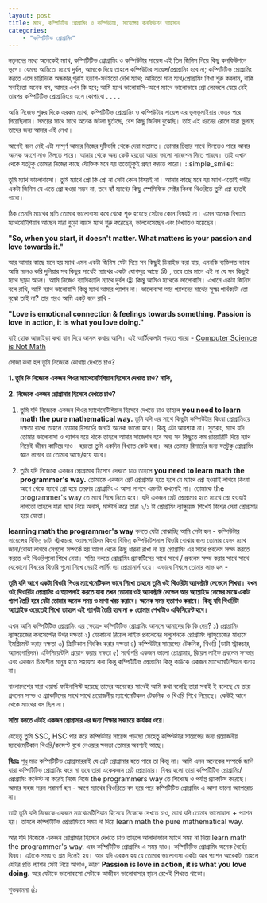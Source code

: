 ```yaml
---
layout: post
title: ম্যাথ, কম্পিটিটিভ প্রোগ্রামিং ও কম্পিউটার, সায়েন্সের কনফিউশন আহসান
categories:
    - "কম্পিটিটিভ প্রোগ্রামিং"
---
```


নতুনদের মধ্যে অনেকেই ম্যাথ, কম্পিটিটিভ প্রোগ্রামিং ও কম্পিউটার সায়েন্স এই তিন জিনিস নিয়ে কিছু কনফিউশনে ভুগে। যেমনঃ আমিতো ম্যাথে দুর্বল, আমাকে দিয়ে তাহলে কম্পিউটার সায়েন্স/প্রোগ্রামিং হবে না; কম্পিটিটিভ প্রোগ্রামিং করতে এসে চারিদিকে অন্ধকার,পুরাই হতাশ-সবইতো দেখি ম্যাথ; আমিতো মাত্র ম্যথ/প্রোগ্রামিং শিখা শুরু করলাম, বাকি সবাইতো অনেক বস, আমার এখন কি হবে; আমি ম্যাথ ভালোবাসি-আগে ম্যাথে ভালোভাবে প্রো লেভেলে যেয়ে নেই তারপর কম্পিটিটিভ প্রোগ্রামিংয়ে এসে কোপাবো . . . .

আমি নিজেও শুরুর দিকে এরকম ম্যাথ, কম্পিটিটিভ প্রোগ্রামিং ও কম্পিউটার সায়েন্স এর ভুলভুলাইয়ার ভেতর পরে গিয়েছিলাম। সময়ের সাথে সাথে অনেক জটলা ছুটেছে, বেশ কিছু জিনিস বুঝেছি। তাই এই ধরনের রোগে যারা ভুগছে তাদের জন্য আমার এই লেখা।

আগেই বলে নেই এটা সম্পূর্ণ আমার নিজের দৃষ্টিভঙ্গি থেকে দেয়া মতামত। তোমার চিন্তার সাথে মিলতেও পারে আবার অনেক অংশে নাও মিলতে পারে। আমার থেকে অন্য কেউ হয়তো আরো ভালো সাজেশন দিতে পারবে। তাই এখান থেকে যতটুকু তোমার নিজের কাছে যৌক্তিক মনে হয় ততোটুকুই গ্রহণ করতে পারো। ::simple_smile::

তুমি ম্যাথ ভালোবাসো। তুমি ম্যাথে প্রো কি প্রো না সেটা কোন বিষয়ই না। আমার কাছে মনে হয় ম্যাথ এতোই গভীর একটা জিনিস যে এতে প্রো হওয়া সম্ভব না, তবে হ্যাঁ ম্যাথের কিছু স্পেসিফিক সেক্টর কিংবা থিওরিতে তুমি প্রো হতেই পারো। 

ঠিক তেমনি ম্যাথের প্রতি তোমার ভালোবাসা কবে থেকে শুরু হয়েছে সেটাও কোন বিষয়ই না। এমন অনেক বিখ্যাত ম্যাথমেটিশিয়ান আছেন যারা বুড়ো বয়সে ম্যাথ শুরু করেছেন, ভালবেসেছেন এবং বিখ্যাতও হয়েছেন। 

**"So, when you start, it doesn't matter. What matters is your passion and love towards it."**

আর আমার কাছে মনে হয় ম্যাথ এমন একটা জিনিস যেটা দিয়ে সব কিছুই ডিরাইভ করা যায়, এমনকি ব্যক্তিগত ভাবে আমি মনেও করি দুনিয়ার সব কিছুর সাথেই ম্যাথের একটা যোগসূত্র আছে :stuck_out_tongue_winking_eye: , তবে তার মানে এই না যে সব কিছুই ম্যাথ ছাড়া অচল। আমি নিজেও ব্যাসিক্যালি ম্যাথে দুর্বল :stuck_out_tongue_winking_eye: কিন্তু আমিও ম্যাথকে ভালোবাসি। 
এখানে একটা জিনিস বলে রাখি, আমি ম্যাথ ভালোবাসি কিন্তু ম্যাথ আমার প্যাশন না। ভালোবাসা আর প্যাশনের মাঝের সূক্ষ্ম পার্থক্যটা তো বুঝো তাই না? তার পরও আমি একটু বলে রাখি - 

**"Love is emotional connection & feelings towards something. Passion is love in action, it is what you love doing."**

যাই হোক আজাইড়া কথা বাদ দিয়ে আসল কথায় আসি। এই আর্টিকেলটা পড়তে পারো - [Computer Science is Not Math](http://www.scott-a-s.com/cs-is-not-math/)

সোজা কথা হল তুমি নিজেকে কোথায় দেখতে চাও? 

**1. তুমি কি নিজেকে একজন পিওর ম্যাথেমেটিশিয়ান হিসেবে দেখতে চাও? নাকি,**

**2. নিজেকে একজন প্রোগ্রামার হিসেবে দেখতে চাও?**

1. তুমি যদি নিজেকে একজন পিওর ম্যাথেমেটিশিয়ান হিসেবে দেখতে চাও তাহলে **you need to learn math the pure mathematical way.** তুমি যদি এর সাথে কিছুটা কম্পিউটার কিংবা প্রোগ্রামিংয়ে দক্ষতা রাখো তাহলে তোমার রিসার্চের জন্যই অনেক ভালো হবে। কিন্তু এটা আবশ্যক না। 
সুতরাং, ম্যাথ যদি তোমার ভালোবাসা ও প্যাশন হয়ে থাকে তাহলে আমার সাজেশন হবে অন্য সব কিছুতে কম প্রায়োরিটি দিয়ে ম্যাথ নিয়েই জীবন কাটিয়ে দাও। হয়তো তুমি একদিন বিখ্যাত কেউ হবা। আর তোমার রিসার্চের জন্য যতটুকু প্রোগ্রামিং জ্ঞান লাগবে তা তোমার আছে/হয়ে যাবে। 

2. তুমি যদি নিজেকে একজন প্রোগ্রামার হিসেবে দেখতে চাও তাহলে **you need to learn math the programmer's way.** তোমাকে একজন গ্রেট প্রোগ্রামার হতে হলে যে ম্যাথে প্রো হওয়াই লাগবে কিংবা আগে থেকে ম্যাথে প্রো হয়ে তারপর প্রোগ্রামিং এ আসা লাগবে এমনটা কখনোই না। তোমাকে the programmer's way তে ম্যাথ শিখে নিতে হবে। যদি একজন গ্রেট প্রোগ্রামার হতে ম্যাথে প্রো হওয়াই লাগতো তাহলে যারা ম্যাথ নিয়ে অনার্স, মাস্টার্স করে তারা ২/১ টা প্রোগ্রামিং ল্যাঙ্গুয়েজ শিখেই বিশ্বের সেরা প্রোগ্রামার হয়ে যেতো। 

**learning math the programmer's way** বলতে যেটা বোঝাচ্ছি আমি সেটা হল -
কম্পিউটার সায়েন্সের বিভিন্ন ডাটা স্ট্রাকচার, অ্যালগোরিদম কিংবা বিভিন্ন কম্পিউটেশনাল থিওরি বোঝার জন্য তোমার যেসব ম্যাথ জানা/বোঝা লাগবে সেগুলো সম্পর্কে হয় আগে থেকে কিছু ধারনা রাখা না হয় প্রোগ্রামিং এর সাথে প্রবলেম সল্ভ করতে করতে ওই থিওরিগুলো শিখে নেয়া। সত্যি বলতে প্রোগ্রামিং প্র্যাকটিসের সাথে সাথে / প্রবলেম সল্ভ করার সাথে সাথে যেকোনো বিষয়ের থিওরি গুলো শিখে নেয়াই লার্নিং দ্যা প্রোগ্রামার্স ওয়ে। 
এভাবে শিখলে তোমার লাভ হল - 

**তুমি যদি আগে একটা থিওরি পিওর ম্যাথেমেটিকাল ভাবে শিখো তাহলে তুমি ওই থিওরিটা অ্যাবস্ট্রাক্ট লেভেলে শিখবা। যখন ওই থিওরিটা প্রোগ্রামিং এ অ্যাপলাই করতে যাবা তখন তোমার ওই অ্যাবস্ট্রাক্ট লেভেল আর অ্যাপ্লাইড লেভের মাঝে একটা গ্যাপ তৈরি হবে যেটা তোমার অনেক সময় ও মাথা খরচ করাবে। অনেক সময় হতাশও করাবে। কিন্তু যদি থিওরিটা অ্যাপ্লাইড ওয়েতেই শিখো তাহলে এই গ্যাপটা তৈরি হবে না + তোমার শেখাটাও এফিসিয়েন্ট হবে।**

এখন আসি কম্পিটিটিভ প্রোগ্রামিং এর ক্ষেত্রে- 
কম্পিটিটিভ প্রোগ্রামিং আসলে আমাদের কি কি দেয়? 
১) প্রোগ্রামিং ল্যাঙ্গুয়েজের কনসেপ্টের উপর দক্ষতা
২) যেকোনো রিয়েল লাইফ প্রবলেমের সল্যুশনকে প্রোগ্রামিং ল্যাঙ্গুয়েজের মাধ্যমে ইমপ্লিমেন্ট করার দক্ষতা
৩) ক্রিটিকাল থিংকিং করার দক্ষতা 
৪) কম্পিউটার সায়েন্সের টেকনিক, থিওরি (ডাটা স্ট্রাকচার, অ্যালগোরিদম) এফিসিয়েন্টলি প্রয়োগ করার দক্ষতা
৫) সর্বোপরি একজন ভালো প্রোগ্রামার, রিয়েল লাইফ প্রবলেম সল্ভার এবং একজন চিন্তাশীল মানুষ হতে সহায়তা করা
কিন্তু কম্পিটিটিভ প্রোগ্রামিং কিন্তু কাউকে একজন ম্যাথেমেটিশিয়ান বানায় না। 

বাংলাদেশের যারা ওয়ার্ল্ড ফাইনালিস্ট হয়েছে তাদের অনেকের সাথেই আমি কথা বলেছি তারা সবাই ই বলেছে যে তারা প্রবলেম সল্ভ ও প্র্যাকটিসের সাথে সাথে প্রয়োজনীয় ম্যাথেমেটিকাল টেকনিক ও থিওরি শিখে নিয়েছে। কেউই আগে থেকে ম্যাথের বস ছিল না।

**সত্যি বলতে এটাই একজন প্রোগ্রামার এর জন্য শিক্ষার সবচেয়ে কার্যকর ওয়ে।**

যেহেতু তুমি SSC, HSC পার করে কম্পিউটার সায়েন্স পড়ছো সেহেতু কম্পিউটার সায়েন্সের জন্য প্রয়োজনীয় ম্যাথেমেটিকাল থিওরি/কন্সেপ্ট বুঝে নেওয়ার ক্ষমতা তোমার অবশ্যই আছে। 

**বিঃদ্রঃ** শুধু মাত্র কম্পিটিটিভ প্রোগ্রামাররাই যে গ্রেট প্রোগ্রামার হতে পারে তা কিন্তু না। আমি এমন অনেকের সম্পর্কে জানি যারা কম্পিটিটিভ প্রোগ্রামিং করে না তবে তারা একেকজন গ্রেট প্রোগ্রামার। বিষয় হলো তারা কম্পিটিটিভ প্রোগ্রামিং/প্রোগ্রামিং কন্টেস্ট না করেই নিজে নিজে the programmers way তে শিখেছে ও পর্যাপ্ত প্র্যাকটিস করেছে। 
আমার সহজ সরল পরামর্শ হল - আগে ম্যাথের থিওরিতে বস হয়ে পরে কম্পিটিটিভ প্রোগ্রামিং এ আসা ভালো অ্যাপরোচ না। 

তাই তুমি যদি নিজেকে একজন ম্যাথেমেটিশিয়ান হিসেবে নিজেকে দেখতে চাও, ম্যাথ যদি তোমার ভালোবাসা + প্যাশন হয়। তাহলে কম্পিটিটিভ প্রোগ্রামিংয়ে সময় না দিয়ে learn math the pure mathematical way.

আর যদি নিজেকে একজন প্রোগ্রামার হিসেবে দেখতে চাও তাহলে আলাদাভাবে ম্যাথে সময় না দিয়ে learn math the programmer's way. এবং কম্পিটিটিভ প্রোগ্রামিং এ সময় দাও। কম্পিটিটিভ প্রোগ্রামিং অনেক ধৈর্যের বিষয়। এটাকে সময় ও শ্রম দিলেই হয়। 
আর যদি এরকম হয় যে তোমার ভালোবাসা একটা আর প্যাশন আরেকটা তাহলে যেটার প্রতি প্যাশন সেটা নিয়ে আগাও, কারণ **Passion is love in action, it is what you love doing.** আর যেটাকে ভালোবাসো সেটাকে আজীবন ভালোবাসার স্থানে রেখেই শিখতে থাকো। 

শুভকামনা :+1:
